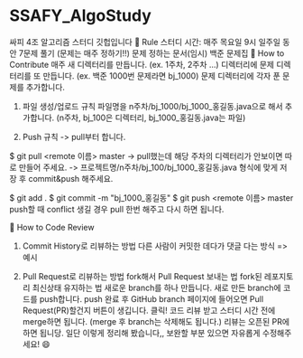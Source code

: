 # SSAFY_AlgoStudy
싸피 4조 알고리즘 스터디 깃헙입니다
📝 Rule
스터디 시간: 매주 목요일 9시
일주일 동안 7문제 풀기 (문제는 매주 정하기!!)
문제 정하는 문서(임시)
백준 문제집
🍎 How to Contribute
매주 새 디렉터리를 만듭니다. (ex. 1주차, 2주차 ...)
디렉터리에 문제 디렉터리를 또 만듭니다. (ex. 백준 1000번 문제라면 bj_1000)
문제 디렉터리에 각자 푼 문제를 추가합니다.
1. 파일 생성/업로드 규칙
파일명을 n주차/bj_1000/bj_1000_홍길동.java으로 해서 추가합니다. (n주차, bj_100은 디렉터리, bj_1000_홍길동.java는 파일)

2. Push 규칙
-> pull부터 합니다.

$ git pull <remote 이름> master
-> pull했는데 해당 주차의 디렉터리가 안보이면 따로 만들어 주세요.
-> 프로젝트명/n주차/bj_100/bj_1000_홍길동.java 형식에 맞게 저장 후 commit&push 해주세요.

$ git add .
$ git commit -m "bj_1000_홍길동"
$ git push <remote 이름> master
push할 때 conflict 생길 경우 pull 한번 해주고 다시 하면 됩니다.

🍌 How to Code Review
1. Commit History로 리뷰하는 방법
다른 사람이 커밋한 데다가 댓글 다는 방식 => 예시

2. Pull Request로 리뷰하는 방법
fork해서 Pull Request 보내는 법
fork된 레포지토리 최신상태 유지하는 법
새로운 branch를 하나 만듭니다.
새로 만든 branch에 코드를 push합니다.
push 완료 후 GitHub branch 페이지에 들어오면 Pull Request(PR)할건지 버튼이 생깁니다. 클릭!
코드 리뷰 받고 스터디 시간 전에 merge하면 됩니다. (merge 후 branch는 삭제해도 됩니다.) 리뷰는 오픈된 PR에 하면 됩니당.
일단 이렇게 정리해 봤습니다,, 보완할 부분 있으면 자유롭게 수정해주세요! 😄
